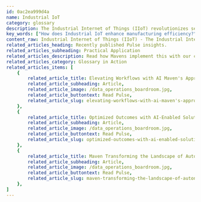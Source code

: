```yaml
---
id: 0ac2ea999d4a
name: Industrial IoT
category: glossary
description: The Industrial Internet of Things (IIoT) revolutionizes sectors by leveraging advanced technologies to enhance operational efficiency, predict issues, and drive product innovation through data analysis and device integration.
key_words: ["How does Industrial IoT enhance manufacturing efficiency?", "What are the benefits of IIoT for supply chain management?", "What role does machine learning play in IIoT?", "How can IIoT prevent equipment malfunctions in industry?", "What technologies are pivotal for IIoT deployment?", "How does remote monitoring work with Industrial IoT?", "Can IIoT solutions optimize logistics operations?", "What are the safety improvements with IIoT in manufacturing?", "How does IIoT contribute to predictive maintenance strategies?", "What are the cost savings associated with implementing IIoT solutions?"]
content_raw: Industrial Internet of Things (IIoT) - The Industrial Internet of Things (IIoT) is a pivotal element of the modern industrial landscape, driving innovation and optimization in various sectors. Embracing the power of data, IIoT involves the collection, analysis, and application of information from sensors and devices to foresee and mitigate issues, enhance quality and efficiency, and contribute to the creation of future-forward products. IIoT capitalizes on several advanced technologies including machine learning, cloud computing, mobile technology, and edge computing. It offers remote monitoring and optimization of manufacturing processes, logistics, and other operations, allowing businesses to improve their overall productivity comprehensively. In terms of business benefits, the IIoT aids in thwarting inventory shortages, detecting and preventing equipment malfunctions, and averting the breakdown of physical manufacturing procedures. The valuable insights gleaned from its data are instrumental in multiple facets; improving manufacturing outputs, elevating operator productivity, accelerating improvement cycles, and enhancing quality through constant monitoring. One of IIoT's most remarkable advantages is its ability to refine supply chains. By discerning and resolving supply chain bottlenecks, IIoT helps create more efficient, reliable, and robust supply chains that can keep pace with the speed of today's business operations. Maven Technologies understands the intricacies and potentials of IIoT, offering tailored solutions to harness its power. Our experienced professionals will enable you to unlock the productivity and business benefits of this elite technology, driving your company to new heights in the modern world.
related_articles_heading: Recently published Pulse insights.
related_articles_subheading: Practical Application
related_articles_description: Read how Mavens implement this with our clients.
related_articles_category: Glossary in Action
related_articles_items: [
	{
		related_article_title: Elevating Workflows with AI Maven's Approach,
		related_article_subheading: Article,
		related_article_image: /data_operations_boardroom.jpg,
		related_article_buttontext: Read Pulse,
		related_article_slug: elevating-workflows-with-ai-maven's-approach
	},
	{
		related_article_title: Optimized Outcomes with AI-Enabled Solutions,
		related_article_subheading: Article,
		related_article_image: /data_operations_boardroom.jpg,
		related_article_buttontext: Read Pulse,
		related_article_slug: optimized-outcomes-with-ai-enabled-solutions
	},
	{
		related_article_title: Maven Transforming the Landscape of Autonomous Vehicles,
		related_article_subheading: Article,
		related_article_image: /data_operations_boardroom.jpg,
		related_article_buttontext: Read Pulse,
		related_article_slug: maven-transforming-the-landscape-of-autonomous-vehicles
	},
]
---
```


